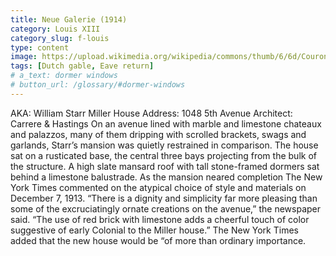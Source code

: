 ```yaml
---
title: Neue Galerie (1914)
category: Louis XIII
category_slug: f-louis
type: content
image: https://upload.wikimedia.org/wikipedia/commons/thumb/6/6d/Couronnement_de_crois%C3%A9e%2C_Style_Louis_XIII%2C_objectnr_A_59269.jpg/1024px-Couronnement_de_crois%C3%A9e%2C_Style_Louis_XIII%2C_objectnr_A_59269.jpg
tags: [Dutch gable, Eave return]
# a_text: dormer windows
# button_url: /glossary/#dormer-windows
---
```


AKA: William Starr Miller House 
Address: 1048 5th Avenue
Architect: Carrere & Hastings
On an avenue lined with marble and limestone chateaux and palazzos, many of them dripping with scrolled brackets, swags and garlands, Starr’s mansion was quietly restrained in comparison. The house sat on a rusticated base, the central three bays projecting from the bulk of the structure. A high slate mansard roof with tall stone-framed dormers sat behind a limestone balustrade.
As the mansion neared completion The New York Times commented on the atypical choice of style and materials on December 7, 1913.  “There is a dignity and simplicity far more pleasing than some of the excruciatingly ornate creations on the avenue,” the newspaper said.  “The use of red brick with limestone adds a cheerful touch of color suggestive of early Colonial to the Miller house.”  The New York Times added that the new house would be “of more than ordinary importance.
